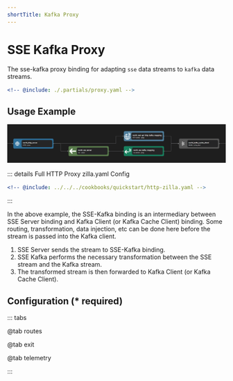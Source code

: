 ```yaml
---
shortTitle: Kafka Proxy
---
```


# SSE Kafka Proxy

The sse-kafka proxy binding for adapting `sse` data streams to `kafka` data streams.

```yaml {3}
<!-- @include: ./.partials/proxy.yaml -->
```

## Usage Example

![Pipeline with SSE-Kafka Example](../images/http-part3.png)

::: details Full HTTP Proxy zilla.yaml Config

```yaml
<!-- @include: ../../../cookbooks/quickstart/http-zilla.yaml -->
```

:::

In the above example, the SSE-Kafka binding is an intermediary between SSE Server binding and Kafka Client (or Kafka Cache Client) binding. Some routing, transformation, data injection, etc can be done here before the stream is passed into the Kafka client.

1. SSE Server sends the stream to SSE-Kafka binding.
2. SSE Kafka performs the necessary transformation between the SSE stream and the Kafka stream.
3. The transformed stream is then forwarded to Kafka Client (or Kafka Cache Client).

## Configuration (\* required)

::: tabs

@tab routes

<!-- @include: ./.partials/proxy-routes.md -->

@tab exit

<!-- @include: ../.partials/exit.md -->

@tab telemetry

<!-- @include: ../.partials/telemetry.md -->

:::
